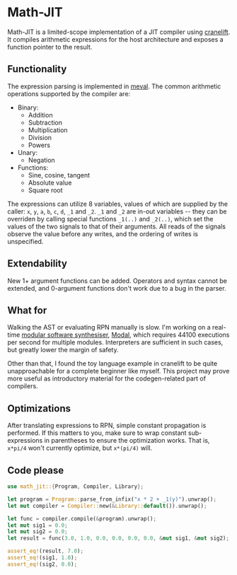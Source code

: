 # Math-JIT
Math-JIT is a limited-scope implementation of a JIT compiler using
[cranelift](https://cranelift.dev/). It compiles arithmetic expressions for the
host architecture and exposes a function pointer to the result.

## Functionality
The expression parsing is implemented in [meval](https://docs.rs/meval/latest/meval).
The common arithmetic operations supported by the compiler are:
- Binary:
  - Addition
  - Subtraction
  - Multiplication
  - Division
  - Powers
- Unary:
  - Negation
- Functions:
  - Sine, cosine, tangent
  - Absolute value
  - Square root

The expressions can utilize 8 variables, values of which are supplied by the
caller: `x`, `y`, `a`, `b`, `c`, `d`, `_1` and `_2`. `_1` and `_2` are
in-out variables -- they can be overriden by calling special functions `_1(..)`
and `_2(..)`, which set the values of the two signals to that of their arguments.
All reads of the signals observe the value before any writes, and the ordering
of writes is unspecified.

## Extendability
New 1+ argument functions can be added. Operators and syntax cannot be extended,
and 0-argument functions don't work due to a bug in the parser.

## What for
Walking the AST or evaluating RPN manually is slow. I'm working on a real-time
[modular software synthesiser](https://en.wikipedia.org/wiki/Modular_synthesizer),
[Modal](https://github.com/kamirr/modal), which requires 44100 executions per
second for multiple modules. Interpreters are sufficient in such cases, but
greatly lower the margin of safety.

Other than that, I found the toy language example in cranelift to be quite
unapproachable for a complete beginner like myself. This project may prove more
useful as introductory material for the codegen-related part of compilers.

## Optimizations
After translating expressions to RPN, simple constant propagation is performed.
If this matters to you, make sure to wrap constant sub-expressions in
parentheses to ensure the optimization works. That is, `x*pi/4` won't currently
optimize, but `x*(pi/4)` will.

## Code please
```rust
use math_jit::{Program, Compiler, Library};

let program = Program::parse_from_infix("x * 2 + _1(y)").unwrap();
let mut compiler = Compiler::new(&Library::default()).unwrap();

let func = compiler.compile(&program).unwrap();
let mut sig1 = 0.0;
let mut sig2 = 0.0;
let result = func(3.0, 1.0, 0.0, 0.0, 0.0, 0.0, &mut sig1, &mut sig2);

assert_eq!(result, 7.0);
assert_eq!(sig1, 1.0);
assert_eq!(sig2, 0.0);
```